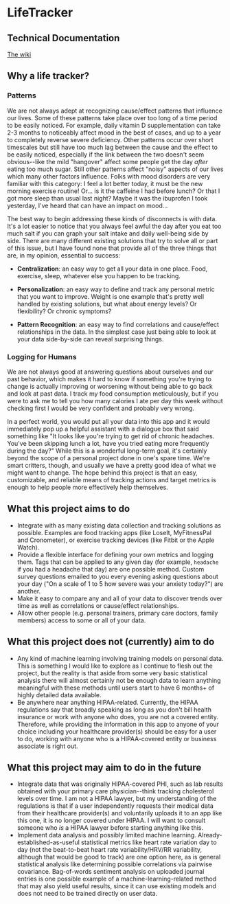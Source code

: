 # LifeTracker
## Technical Documentation

[The wiki](https://github.com/SeanGrady/life_tracker/wiki)

## Why a life tracker?
### Patterns
We are not always adept at recognizing cause/effect patterns that influence our lives. Some of these patterns take place over too long of a time period to be easily noticed. For example, daily vitamin D supplementation can take 2-3 months to noticeably affect mood in the best of cases, and up to a year to completely reverse severe deficiency. Other patterns occur over short timescales but still have too much lag between the cause and the effect to be easily noticed, especially if the link between the two doesn't seem obvious--like the mild "hangover" affect some people get the day _after_ eating too much sugar. Still other patterns affect "noisy" aspects of our lives which many other factors influence. Folks with mood disorders are very familiar with this category: I feel a lot better today, it must be the new morning exercise routine! Or... is it the caffeine I had before lunch? Or that I got more sleep than usual last night? Maybe it was the ibuprofen I took yesterday, I've heard that can have an impact on mood...

The best way to begin addressing these kinds of disconnects is with data. It's a lot easier to notice that you always feel awful the day after you eat too much salt if you can graph your salt intake and daily well-being side by side. There are many different existing solutions that try to solve all or part of this issue, but I have found none that provide all of the three things that are, in my opinion, essential to success:

* **Centralization**: an easy way to get all your data in one place. Food, exercise, sleep, whatever else you happen to be tracking.

* **Personalization**: an easy way to define and track any personal metric that you want to improve. Weight is one example that's pretty well handled by existing solutions, but what about energy levels? Or flexibility? Or chronic symptoms?

* **Pattern Recognition**: an easy way to find correlations and cause/effect relationships in the data. In the simplest case just being able to look at your data side-by-side can reveal surprising things.

### Logging for Humans
We are not always good at answering questions about ourselves and our past behavior, which makes it hard to know if something you're trying to change is actually improving or worsening without being able to go back and look at past data.  I track my food consumption meticulously, but if you were to ask me to tell you how many calories I ate per day this week without checking first I would be very confident and probably very wrong.

In a perfect world, you would put all your data into this app and it would immediately pop up a helpful assistant with a dialogue box that said something like "It looks like you're trying to get rid of chronic headaches. You've been skipping lunch a lot, have you tried eating more frequently during the day?" While this is a wonderful long-term goal, it's certainly beyond the scope of a personal project done in one's spare time. We're smart critters, though, and usually we have a pretty good idea of what we might want to change. The hope behind this project is that an easy, customizable, and reliable means of tracking actions and target metrics is enough to help people more effectively help themselves.

## What this project aims to do

* Integrate with as many existing data collection and tracking solutions as possible. Examples are food tracking apps (like LoseIt, MyFitnessPal and Cronometer), or exercise tracking devices (like Fitbit or the Apple Watch).
* Provide a flexible interface for defining your own metrics and logging them. Tags that can be applied to any given day (for example, `headache` if you had a headache that day) are one possible method. Custom survey questions emailed to you every evening asking questions about your day ("On a scale of 1 to 5 how severe was your anxiety today?") are another.
* Make it easy to compare any and all of your data to discover trends over time as well as correlations or cause/effect relationships.
* Allow other people (e.g. personal trainers, primary care doctors, family members) access to some or all of your data.

## What this project does not (currently) aim to do

* Any kind of machine learning involving training models on personal data. This is something I would like to explore as I continue to flesh out the project, but the reality is that aside from some very basic statistical analysis there will almost certainly not be enough data to learn anything meaningful with these methods until users start to have 6 months+ of highly detailed data available.
* Be anywhere near anything HIPAA-related. Currently, the HIPAA regulations say that broadly speaking as long as you don't bill health insurance or work with anyone who does, you are not a covered entity. Therefore, while providing the information in this app to anyone of your choice including your healthcare provider(s) should be easy for a user to do, working with anyone who is a HIPAA-covered entity or business associate is right out.

## What this project may aim to do in the future

* Integrate data that was originally HIPAA-covered PHI, such as lab results obtained with your primary care physician--think tracking cholesterol levels over time. I am not a HIPAA lawyer, but my understanding of the regulations is that if a user independently requests their medical data from their healthcare provider(s) and voluntarily uploads it to an app like this one, it is no longer covered under HIPAA. I will want to consult someone who _is_ a HIPAA lawyer before starting anything like this.
* Implement data analysis and possibly limited machine learning. Already-established-as-useful statistical metrics like heart rate variation day to day (not the beat-to-beat heart rate variability/HRV/RR variability, although that would be good to track) are one option here, as is general statistical analysis like determining possible correlations via pairwise covariance. Bag-of-words sentiment analysis on uploaded journal entries is one possible example of a machine-learning-related method that may also yield useful results, since it can use existing models and does not need to be trained directly on user data.

